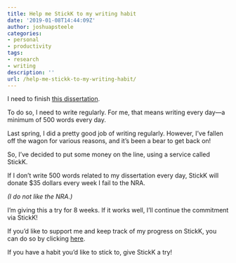 ```yaml
---
title: Help me StickK to my writing habit
date: '2019-01-08T14:44:09Z'
author: joshuapsteele
categories:
- personal
- productivity
tags:
- research
- writing
description: ''
url: /help-me-stickk-to-my-writing-habit/
---
```

I need to finish [this dissertation](https://joshuapsteele.com/heres-the-elevator-pitch-for-my-dissertation-proposal-scriptural-but-not-religious/).

To do so, I need to write regularly. For me, that means writing every day—a minimum of 500 words every day.

Last spring, I did a pretty good job of writing regularly. However, I’ve fallen off the wagon for various reasons, and it’s been a bear to get back on!

So, I’ve decided to put some money on the line, using a service called StickK.

If I don’t write 500 words related to my dissertation every day, StickK will donate $35 dollars every week I fail to the NRA.

*(I do not like the NRA.)*

I’m giving this a try for 8 weeks. If it works well, I’ll continue the commitment via StickK!

If you’d like to support me and keep track of my progress on StickK, you can do so by clicking [here](https://stik.to/r2N).

If you have a habit you’d like to stick to, give StickK a try!